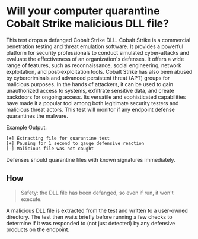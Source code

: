 # Will your computer quarantine Cobalt Strike malicious DLL file?

This test drops a defanged Cobalt Strike DLL. Cobalt Strike is a commercial penetration testing and threat emulation software. It provides a powerful platform for security professionals to conduct simulated cyber-attacks and evaluate the effectiveness of an organization's defenses. It offers a wide range of features, such as reconnaissance, social engineering, network exploitation, and post-exploitation tools. Cobalt Strike has also been abused by cybercriminals and advanced persistent threat (APT) groups for malicious purposes. In the hands of attackers, it can be used to gain unauthorized access to systems, exfiltrate sensitive data, and create backdoors for ongoing access. Its versatile and sophisticated capabilities have made it a popular tool among both legitimate security testers and malicious threat actors. This test will monitor if any endpoint defense quarantines the malware.

Example Output:

```
[+] Extracting file for quarantine test
[+] Pausing for 1 second to gauge defensive reaction
[-] Malicious file was not caught
```

Defenses should quarantine files with known signatures immediately.

## How

> Safety: the DLL file has been defanged, so even if run, it won't execute.

A malicious DLL file is extracted from the test and written to a user-owned directory. The test then waits briefly before running a few checks to determine if it was responded to (not just detected) by any defensive products on the endpoint.
